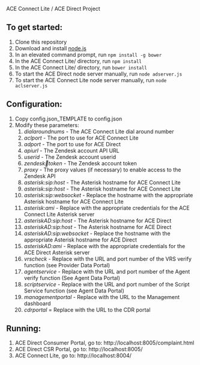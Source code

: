 ACE Connect Lite / ACE Direct Project

## To get started:
1. Clone this repository
1. Download and install [node.js](https://nodejs.org/en/)
1. In an elevated command prompt, run `npm install -g bower`
1. In the ACE Connect Lite/ directory, run `npm install`
1. In the ACE Connect Lite/ directory, run `bower install`
1. To start the ACE Direct node server manually, run `node adserver.js`
1. To start the ACE Connect Lite node server manually, run `node aclserver.js`
 
## Configuration:
1. Copy config.json_TEMPLATE to config.json
1. Modify these parameters:
	1. _dialaroundnums_ - The ACE Connect Lite dial around number
	1. _aclport_ - The port to use for ACE Connect Lite
	1. _adport_ - The port to use for ACE Direct
	1. _apiurl_ - The Zendesk account API URL
	1. _userid_ - The Zendesk account userid
	1. _zendesk:ticket:token_ - The Zendesk account token
	1. _proxy_ - The proxy values (if necessary) to enable access to the Zendesk API
	1. _asterisk:sip:host_ - The Asterisk hostname for ACE Connect Lite
	1. _asterisk:sip:host_ - The Asterisk hostname for ACE Connect Lite
	1. _asterisk:sip:websocket_ - Replace the hostname with the appropriate Asterisk hostname for ACE Connect Lite
	1. _asterisk:ami_ - Replace with the appropriate credentials for the ACE Connect Lite Asterisk server
	1. _asteriskAD:sip:host_ - The Asterisk hostname for ACE Direct
	1. _asteriskAD:sip:host_ - The Asterisk hostname for ACE Direct
	1. _asteriskAD:sip:websocket_ - Replace the hostname with the appropriate Asterisk hostname for ACE Direct
	1. _asteriskAD:ami_ - Replace with the appropriate credentials for the  ACE Direct Asterisk server
	1. _vrscheck_ - Replace with the URL and port number of the VRS verify function (see Provider Data Portal)
	1. _agentservice_ - Replace with the URL and port number of the Agent verify function (See Agent Data Portal)
	1. _scriptservice_ - Replace with the URL and port number of the Script Service function (see Agent Data Portal)
	1. _managementportal_ - Replace with the URL to the Management dashboard
	1. _cdrportal_ = Replace with the URL to the CDR portal

## Running:
1. ACE Direct Consumer Portal, go to: http://localhost:8005/complaint.html
1. ACE Direct CSR Portal, go to: http://localhost:8005/
1. ACE Connect Lite, go to: http://localhost:8004/
